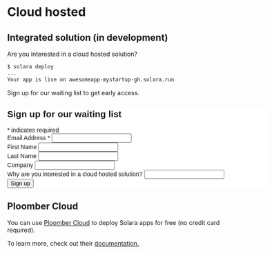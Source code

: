 # Cloud hosted

## Integrated solution (in development)

Are you interested in a cloud hosted solution?

```bash
$ solara deploy
...
Your app is live on awesomeapp-mystartup-gh.solara.run
```

Sign up for our waiting list to get early access.

<!-- Begin Mailchimp Signup Form -->
<link href="//cdn-images.mailchimp.com/embedcode/classic-071822.css" rel="stylesheet" type="text/css">
<style type="text/css">
	#mc_embed_signup{background:#fff; clear:left; font:14px Helvetica,Arial,sans-serif;  width:600px;}
	/* Add your own Mailchimp form style overrides in your site stylesheet or in this style block.
	   We recommend moving this block and the preceding CSS link to the HEAD of your HTML file. */
</style>
<div id="mc_embed_signup">
    <form action="https://gmail.us13.list-manage.com/subscribe/post?u=1dcdd74de47214edace5b6f49&amp;id=c60b5def86&amp;f_id=00f4c1e2f0" method="post" id="mc-embedded-subscribe-form" name="mc-embedded-subscribe-form" class="validate" target="_blank" novalidate>
        <div id="mc_embed_signup_scroll">
        <h2>Sign up for our waiting list</h2>
        <div class="indicates-required"><span class="asterisk">*</span> indicates required</div>
<div class="mc-field-group">
	<label for="mce-EMAIL">Email Address  <span class="asterisk">*</span>
</label>
	<input type="email" value="" name="EMAIL" class="required email" id="mce-EMAIL" required>
	<span id="mce-EMAIL-HELPERTEXT" class="helper_text"></span>
</div>
<div class="mc-field-group">
	<label for="mce-FNAME">First Name </label>
	<input type="text" value="" name="FNAME" class="" id="mce-FNAME">
	<span id="mce-FNAME-HELPERTEXT" class="helper_text"></span>
</div>
<div class="mc-field-group">
	<label for="mce-LNAME">Last Name </label>
	<input type="text" value="" name="LNAME" class="" id="mce-LNAME">
	<span id="mce-LNAME-HELPERTEXT" class="helper_text"></span>
</div>
<div class="mc-field-group">
	<label for="mce-COMPANY">Company </label>
	<input type="text" value="" name="COMPANY" class="" id="mce-COMPANY">
	<span id="mce-COMPANY-HELPERTEXT" class="helper_text"></span>
</div>

<div class="mc-field-group">
	<label for="mce-WHYCLOUD">Why are you interested in a cloud hosted solution? </label>
	<input type="text" value="" name="WHYCLOUD" class="" id="mce-WHYCLOUD">
	<span id="mce-WHYCLOUD-HELPERTEXT" class="helper_text"></span>
</div>

<div id="mce-responses" class="clear foot">
    <div class="response" id="mce-error-response" style="display:none"></div>
    <div class="response" id="mce-success-response" style="display:none"></div>
</div>    <!-- real people should not fill this in and expect good things - do not remove this or risk form bot signups-->
<div style="position: absolute; left: -5000px;" aria-hidden="true"><input type="text" name="b_1dcdd74de47214edace5b6f49_c60b5def86" tabindex="-1" value=""></div>
    <div class="optionalParent">
        <div class="clear foot">
            <input type="submit" value="Sign up" name="subscribe" id="mc-embedded-subscribe" class="button">
        </div>
    </div>
</div>
</form>
</div>
<script type='text/javascript' src='//s3.amazonaws.com/downloads.mailchimp.com/js/mc-validate.js'></script><script type='text/javascript'>(function($) {window.fnames = new Array(); window.ftypes = new Array();fnames[0]='EMAIL';ftypes[0]='email';fnames[1]='FNAME';ftypes[1]='text';fnames[2]='LNAME';ftypes[2]='text';fnames[3]='ADDRESS';ftypes[3]='address';fnames[4]='PHONE';ftypes[4]='phone';fnames[5]='BIRTHDAY';ftypes[5]='birthday';fnames[6]='USECASE';ftypes[6]='text';fnames[7]='COMPANY';ftypes[7]='text';fnames[8]='POSITION';ftypes[8]='text';}(jQuery));var $mcj = jQuery.noConflict(true);</script>
<!--End mc_embed_signup-->


## Ploomber Cloud

You can use [Ploomber Cloud](https://www.platform.ploomber.io/dashboards) to deploy Solara apps for free (no credit card required).

To learn more, check out their [documentation.](https://docs.cloud.ploomber.io/en/latest/apps/solara.html)